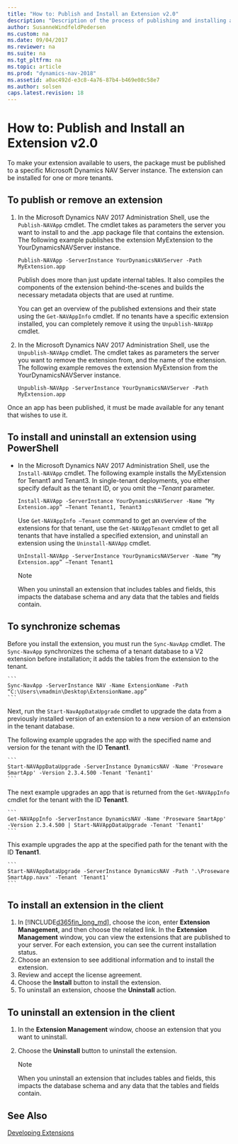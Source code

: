 ```yaml
---
title: "How to: Publish and Install an Extension v2.0"
description: "Description of the process of publishing and installing an extension"
author: SusanneWindfeldPedersen
ms.custom: na
ms.date: 09/04/2017
ms.reviewer: na
ms.suite: na
ms.tgt_pltfrm: na
ms.topic: article
ms.prod: "dynamics-nav-2018"
ms.assetid: a0ac492d-e3c8-4a76-87b4-b469e08c58e7
ms.author: solsen
caps.latest.revision: 18
---
```


# How to: Publish and Install an Extension v2.0
To make your extension available to users, the package must be published to a specific Microsoft Dynamics NAV Server instance. The extension can be installed for one or more tenants.  

## To publish or remove an extension  

1.  In the Microsoft Dynamics NAV 2017 Administration Shell, use the `Publish-NAVApp` cmdlet. The cmdlet takes as parameters the server you want to install to and the .app package file that contains the extension. The following example publishes the extension MyExtension to the YourDynamicsNAVServer instance.  

    ```  
    Publish-NAVApp -ServerInstance YourDynamicsNAVServer -Path MyExtension.app  
    ```  

     Publish does more than just update internal tables. It also compiles the components of the extension behind-the-scenes and builds the necessary metadata objects that are used at runtime.  

     You can get an overview of the published extensions and their state using the `Get-NAVAppInfo` cmdlet. If no tenants have a specific extension installed, you can completely remove it using the `Unpublish-NAVApp` cmdlet.  

2.  In the Microsoft Dynamics NAV 2017 Administration Shell, use the `Unpublish-NAVApp` cmdlet. The cmdlet takes as parameters the server you want to remove the extension from, and the name of the extension. The following example removes the extension MyExtension from the YourDynamicsNAVServer instance.  

    ```  
    Unpublish-NAVApp -ServerInstance YourDynamicsNAVServer -Path MyExtension.app  
    ```  

 Once an app has been published, it must be made available for any tenant that wishes to use it.  

## To install and uninstall an extension using PowerShell  

-   In the Microsoft Dynamics NAV 2017 Administration Shell, use the `Install-NAVApp` cmdlet. The following example installs the MyExtension for Tenant1 and Tenant3. In single-tenant deployments, you either specify default as the tenant ID, or you omit the *–Tenant* parameter.  

    ```  
    Install-NAVApp -ServerInstance YourDynamicsNAVServer -Name ”My Extension.app” –Tenant Tenant1, Tenant3  
    ```  

     Use `Get-NAVAppInfo –Tenant` command to get an overview of the extensions for that tenant, use the `Get-NAVAppTenant` cmdlet to get all tenants that have installed a specified extension, and uninstall an extension using the `Uninstall-NAVApp` cmdlet.

    ```
    UnInstall-NAVApp -ServerInstance YourDynamicsNAVServer -Name ”My Extension.app” –Tenant Tenant1
    ```  

    > [!NOTE]  
    >  When you uninstall an extension that includes tables and fields, this impacts the database schema and any data that the tables and fields contain.

## To synchronize schemas
Before you install the extension, you must run the `Sync-NavApp` cmdlet. The `Sync-NavApp` synchronizes the schema of a tenant database to a V2 extension before installation; it adds the tables from the extension to the tenant.

    ```
    Sync-NavApp -ServerInstance NAV -Name ExtensionName -Path “C:\Users\vmadmin\Desktop\ExtensionName.app”
    ```

Next, run the `Start-NavAppDataUpgrade` cmdlet to upgrade the data from a previously installed version of an extension to a new version of an extension in the tenant database.

The following example upgrades the app with the specified name and version for the tenant with the ID **Tenant1**.

    ```
    Start-NAVAppDataUpgrade -ServerInstance DynamicsNAV -Name 'Proseware SmartApp' -Version 2.3.4.500 -Tenant 'Tenant1'
    ```

The next example upgrades an app that is returned from the `Get-NAVAppInfo` cmdlet for the tenant with the ID **Tenant1**.

    ```
    Get-NAVAppInfo -ServerInstance DynamicsNAV -Name 'Proseware SmartApp' -Version 2.3.4.500 | Start-NAVAppDataUpgrade -Tenant 'Tenant1'
    ```

This example upgrades the app at the specified path for the tenant with the ID **Tenant1**.

    ```
    Start-NAVAppDataUpgrade -ServerInstance DynamicsNAV -Path '.\Proseware SmartApp.navx' -Tenant 'Tenant1'
    ```

## To install an extension in the client  

1.  In [!INCLUDE[d365fin_long_md](includes/d365fin_long_md.md)], choose the icon, enter **Extension Management**, and then choose the related link.
In the **Extension Management** window, you can view the extensions that are published to your server. For each extension, you can see the current installation status.  
2.  Choose an extension to see additional information and to install the extension.  
3.  Review and accept the license agreement.  
4.  Choose the **Install** button to install the extension.      
5.  To uninstall an extension, choose the **Uninstall** action.  
    
## To uninstall an extension in the client

1. In the **Extension Management** window, choose an extension that you want to uninstall.
2. Choose the **Uninstall** button to uninstall the extension.
    
    > [!NOTE]  
    >  When you uninstall an extension that includes tables and fields, this impacts the database schema and any data that the tables and fields contain.

## See Also  
[Developing Extensions](devenv-dev-overview.md)